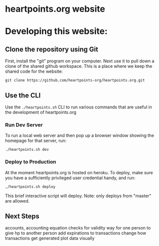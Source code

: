 heartpoints.org website
==================================

# Developing this website:

## Clone the repository using Git

First, install the "git" program on your computer. Next use it to
pull down a clone of the shared github workspace. This is a place where 
we keep the shared code for the website:

    git clone https://github.com/heartpoints-org/heartpoints.org.git
    
## Use the CLI

Use the `./heartpoints.sh` CLI to run various commands that are useful
in the development of heartpoints.org

### Run Dev Server

To run a local web server and then pop up a browser window showing the homepage 
for that server, run:

    ./heartpoints.sh dev

### Deploy to Production

At the moment heartpoints.org is hosted on heroku. To deploy, make sure you have
a sufficiently privileged user credential handy, and run:

    ,/heartpoints.sh deploy

This brief interactive script will deploy. Note: only deploys from "master"
are allowed.

## Next Steps

accounts, accounting equation checks for validity
way for one person to give hp to another person
add expirations to transactions
change how transactions get generated
plot data visually